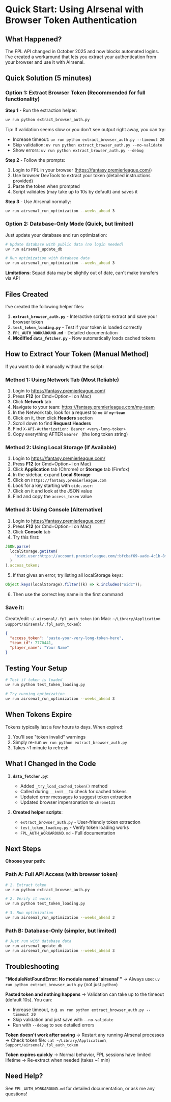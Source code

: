 # Quick Start: Using AIrsenal with Browser Token Authentication

## What Happened?

The FPL API changed in October 2025 and now blocks automated logins. I've created a workaround that lets you extract your authentication from your browser and use it with AIrsenal.

## Quick Solution (5 minutes)

### Option 1: Extract Browser Token (Recommended for full functionality)

**Step 1** - Run the extraction helper:

```bash
uv run python extract_browser_auth.py
```

Tip: If validation seems slow or you don't see output right away, you can try:

- Increase timeout: `uv run python extract_browser_auth.py --timeout 20`
- Skip validation: `uv run python extract_browser_auth.py --no-validate`
- Show errors: `uv run python extract_browser_auth.py --debug`

**Step 2** - Follow the prompts:

1. Login to FPL in your browser (https://fantasy.premierleague.com/)
2. Use browser DevTools to extract your token (detailed instructions provided)
3. Paste the token when prompted
4. Script validates (may take up to 10s by default) and saves it

**Step 3** - Use AIrsenal normally:

```bash
uv run airsenal_run_optimization --weeks_ahead 3
```

### Option 2: Database-Only Mode (Quick, but limited)

Just update your database and run optimization:

```bash
# Update database with public data (no login needed)
uv run airsenal_update_db

# Run optimization with database data
uv run airsenal_run_optimization --weeks_ahead 3
```

**Limitations**: Squad data may be slightly out of date, can't make transfers via API

## Files Created

I've created the following helper files:

1. **`extract_browser_auth.py`** - Interactive script to extract and save your browser token
2. **`test_token_loading.py`** - Test if your token is loaded correctly
3. **`FPL_AUTH_WORKAROUND.md`** - Detailed documentation
4. **Modified `data_fetcher.py`** - Now automatically loads cached tokens

## How to Extract Your Token (Manual Method)

If you want to do it manually without the script:

### Method 1: Using Network Tab (Most Reliable)

1. Login to https://fantasy.premierleague.com/
2. Press **F12** (or Cmd+Option+I on Mac)
3. Click **Network** tab
4. Navigate to your team: https://fantasy.premierleague.com/my-team
5. In the Network tab, look for a request to **`me`** or **`my-team`**
6. Click on it, then click **Headers** section
7. Scroll down to find **Request Headers**
8. Find `X-API-Authorization: Bearer <very-long-token>`
9. Copy everything AFTER `Bearer ` (the long token string)

### Method 2: Using Local Storage (If Available)

1. Login to https://fantasy.premierleague.com/
2. Press **F12** (or Cmd+Option+I on Mac)
3. Click **Application** tab (Chrome) or **Storage** tab (Firefox)
4. In the sidebar, expand **Local Storage**
5. Click on `https://fantasy.premierleague.com`
6. Look for a key starting with `oidc.user:`
7. Click on it and look at the JSON value
8. Find and copy the `access_token` value

### Method 3: Using Console (Alternative)

1. Login to https://fantasy.premierleague.com/
2. Press **F12** (or Cmd+Option+I on Mac)
3. Click **Console** tab
4. Try this first:

```javascript
JSON.parse(
  localStorage.getItem(
    "oidc.user:https://account.premierleague.com/:bfcbaf69-aade-4c1b-8f00-c1cb8a193030"
  )
).access_token;
```

5. If that gives an error, try listing all localStorage keys:

```javascript
Object.keys(localStorage).filter((k) => k.includes("oidc"));
```

6. Then use the correct key name in the first command

### Save it:

Create/edit `~/.airsenal/.fpl_auth_token` (on Mac: `~/Library/Application Support/airsenal/.fpl_auth_token`):

```json
{
  "access_token": "paste-your-very-long-token-here",
  "team_id": 7770441,
  "player_name": "Your Name"
}
```

## Testing Your Setup

```bash
# Test if token is loaded
uv run python test_token_loading.py

# Try running optimization
uv run airsenal_run_optimization --weeks_ahead 3
```

## When Tokens Expire

Tokens typically last a few hours to days. When expired:

1. You'll see "token invalid" warnings
2. Simply re-run `uv run python extract_browser_auth.py`
3. Takes ~1 minute to refresh

## What I Changed in the Code

1. **`data_fetcher.py`**:

   - Added `_try_load_cached_token()` method
   - Called during `__init__` to check for cached tokens
   - Updated error messages to suggest token extraction
   - Updated browser impersonation to `chrome131`

2. **Created helper scripts**:
   - `extract_browser_auth.py` - User-friendly token extraction
   - `test_token_loading.py` - Verify token loading works
   - `FPL_AUTH_WORKAROUND.md` - Full documentation

## Next Steps

**Choose your path:**

### Path A: Full API Access (with browser token)

```bash
# 1. Extract token
uv run python extract_browser_auth.py

# 2. Verify it works
uv run python test_token_loading.py

# 3. Run optimization
uv run airsenal_run_optimization --weeks_ahead 3
```

### Path B: Database-Only (simpler, but limited)

```bash
# Just run with database data
uv run airsenal_update_db
uv run airsenal_run_optimization --weeks_ahead 3
```

## Troubleshooting

**"ModuleNotFoundError: No module named 'airsenal'"**
→ Always use: `uv run python extract_browser_auth.py` (not just `python`)

**Pasted token and nothing happens**
→ Validation can take up to the timeout (default 10s). You can:

- Increase timeout, e.g. `uv run python extract_browser_auth.py --timeout 20`
- Skip validation and just save with `--no-validate`
- Run with `--debug` to see detailed errors

**Token doesn't work after saving**
→ Restart any running AIrsenal processes
→ Check token file: `cat ~/Library/Application\ Support/airsenal/.fpl_auth_token`

**Token expires quickly**
→ Normal behavior, FPL sessions have limited lifetime
→ Re-extract when needed (takes ~1 min)

## Need Help?

See `FPL_AUTH_WORKAROUND.md` for detailed documentation, or ask me any questions!

